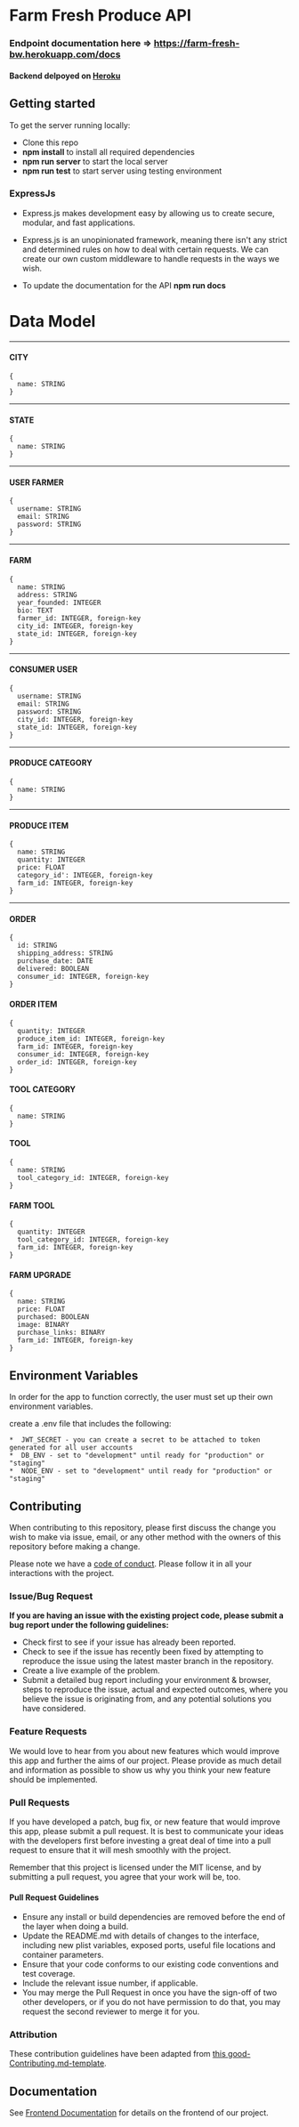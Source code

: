 # Farm Fresh Produce API

### Endpoint documentation here => https://farm-fresh-bw.herokuapp.com/docs

#### Backend delpoyed on [Heroku](https://farm-fresh-bw.herokuapp.com/) <br>

## Getting started

To get the server running locally:

- Clone this repo
- **npm install** to install all required dependencies
- **npm run server** to start the local server
- **npm run test** to start server using testing environment

### ExpressJs

-    Express.js makes development easy by allowing us to create secure, modular, and fast applications. 

-    Express.js is an unopinionated framework, meaning there isn't any strict and determined rules on how to deal with certain requests. We can create our own custom middleware to handle requests in the ways we wish.

- To update the documentation for the API **npm run docs** 

# Data Model

---
#### CITY

```
{
  name: STRING
}
```

---
#### STATE

```
{
  name: STRING
}
```

---
#### USER FARMER

```
{
  username: STRING
  email: STRING
  password: STRING
}
```

---
#### FARM

```
{
  name: STRING
  address: STRING
  year_founded: INTEGER
  bio: TEXT
  farmer_id: INTEGER, foreign-key
  city_id: INTEGER, foreign-key
  state_id: INTEGER, foreign-key
}
```

---
#### CONSUMER USER

```
{
  username: STRING
  email: STRING
  password: STRING
  city_id: INTEGER, foreign-key
  state_id: INTEGER, foreign-key
}
```

---
#### PRODUCE CATEGORY

```
{
  name: STRING
}
```

---
#### PRODUCE ITEM

```
{
  name: STRING
  quantity: INTEGER
  price: FLOAT
  category_id': INTEGER, foreign-key
  farm_id: INTEGER, foreign-key
}
```

---
#### ORDER

```
{
  id: STRING
  shipping_address: STRING
  purchase_date: DATE
  delivered: BOOLEAN
  consumer_id: INTEGER, foreign-key
}
```

#### ORDER ITEM

```
{
  quantity: INTEGER
  produce_item_id: INTEGER, foreign-key
  farm_id: INTEGER, foreign-key
  consumer_id: INTEGER, foreign-key
  order_id: INTEGER, foreign-key
}
```

#### TOOL CATEGORY

```
{
  name: STRING
}
```

#### TOOL

```
{
  name: STRING
  tool_category_id: INTEGER, foreign-key
}
```

#### FARM TOOL

```
{
  quantity: INTEGER
  tool_category_id: INTEGER, foreign-key
  farm_id: INTEGER, foreign-key
}
```

#### FARM UPGRADE

```
{
  name: STRING
  price: FLOAT
  purchased: BOOLEAN
  image: BINARY
  purchase_links: BINARY
  farm_id: INTEGER, foreign-key
}
```

## Environment Variables

In order for the app to function correctly, the user must set up their own environment variables.

create a .env file that includes the following:
    
    *  JWT_SECRET - you can create a secret to be attached to token generated for all user accounts
    *  DB_ENV - set to "development" until ready for "production" or "staging"
    *  NODE_ENV - set to "development" until ready for "production" or "staging"
    
## Contributing

When contributing to this repository, please first discuss the change you wish to make via issue, email, or any other method with the owners of this repository before making a change.

Please note we have a [code of conduct](./code_of_conduct.md). Please follow it in all your interactions with the project.

### Issue/Bug Request

 **If you are having an issue with the existing project code, please submit a bug report under the following guidelines:**
 - Check first to see if your issue has already been reported.
 - Check to see if the issue has recently been fixed by attempting to reproduce the issue using the latest master branch in the repository.
 - Create a live example of the problem.
 - Submit a detailed bug report including your environment & browser, steps to reproduce the issue, actual and expected outcomes,  where you believe the issue is originating from, and any potential solutions you have considered.

### Feature Requests

We would love to hear from you about new features which would improve this app and further the aims of our project. Please provide as much detail and information as possible to show us why you think your new feature should be implemented.

### Pull Requests

If you have developed a patch, bug fix, or new feature that would improve this app, please submit a pull request. It is best to communicate your ideas with the developers first before investing a great deal of time into a pull request to ensure that it will mesh smoothly with the project.

Remember that this project is licensed under the MIT license, and by submitting a pull request, you agree that your work will be, too.

#### Pull Request Guidelines

- Ensure any install or build dependencies are removed before the end of the layer when doing a build.
- Update the README.md with details of changes to the interface, including new plist variables, exposed ports, useful file locations and container parameters.
- Ensure that your code conforms to our existing code conventions and test coverage.
- Include the relevant issue number, if applicable.
- You may merge the Pull Request in once you have the sign-off of two other developers, or if you do not have permission to do that, you may request the second reviewer to merge it for you.

### Attribution

These contribution guidelines have been adapted from [this good-Contributing.md-template](https://gist.github.com/PurpleBooth/b24679402957c63ec426).

## Documentation

See [Frontend Documentation](https://github.com/Lambda-School-Labs/mission-control-fe/blob/master/README.md) for details on the frontend of our project.
